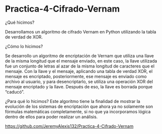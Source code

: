 # Practica-4-Cifrado-Vernam

¿Qué hicimos?

Desarrollamos un algoritmo de cifrado Vernam en Python utilizando la tabla de verdad de XOR.

¿Cómo lo hicimos?

Se desarrollo un algoritmo de encriptación de Vernam que utiliza una llave de la misma longitud que el mensaje enviado, en este caso, la llave utilizada fue un conjunto de letras al azar de la misma longitud de caracteres que el mensaje.  Con la llave y el mensaje, aplicando una tabla de verdad XOR, el mensaje es encriptado, posteriormente, ese mensaje es enviado como archivo al usuario, y para desencriptarlo, se utiliza una operación XOR del mensaje encriptado y la llave. Después de eso, la llave es borrada porque “caducó”.

¿Para qué lo hicimos?
Este algoritmo tiene la finalidad de mostrar la evolución de los sistemas de encriptación que ahora ya no solamente son fórmulas matemáticas completamente, si no que ya incorporamos lógica dentro de ellos para poder realizar un análisis.

https://github.com/JeremyAlexis132/Practica-4-Cifrado-Vernam
